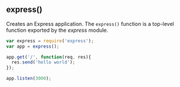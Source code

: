 <h2 id="express">express()</h2>

Creates an Express application. The `express()` function is a top-level function exported by the _express_ module.

```js
var express = require('express');
var app = express();

app.get('/', function(req, res){
  res.send('hello world');
});

app.listen(3000);
```
